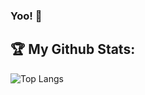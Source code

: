 ### Yoo! 👋

## :trophy: My Github Stats:

<!--
![](https://visitor-badge.laobi.icu/badge?page_id=Samyak2390.Samyak2390)
[![Github](https://img.shields.io/github/followers/Samyak2390?label=Follow&style=social)](https://github.com/Samyak2390) -->
![Top Langs](https://github-readme-stats.vercel.app/api/top-langs/?username=Samyak2390&langs_count=10&theme=tokyonight&hide=css,html,jupyter%20notebook)
<!-- ![GitHub stats](https://github-readme-stats.vercel.app/api?username=Samyak2390&show_icons=true&theme=tokyonight) -->

